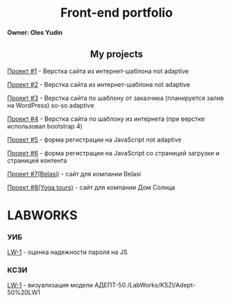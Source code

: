 # <div align="center">Front-end portfolio</div>
#### Owner: Oles Yudin
## <div align="center">My projects</div>

[Проект #1](https://olesyudin.github.io/Project_1/ "My Company") - Верстка сайта из интернет-шаблона not adaptive

[Проект #2](https://olesyudin.github.io/Project_2/ "Service Page") - Верстка сайта из интернет-шаблона not adaptive

[Проект #3](https://olesyudin.github.io/Project_3/ "Sai for Germany compamy") - Верстка сайта по шаблону от заказчика (планируется залив на WordPress) so-so adaptivе

[Проект #4](https://olesyudin.github.io/Project_4/ "Axit") - Верстка сайта по шаблону из интернета (при верстке использовал bootstrap 4)

[Проект #5](https://olesyudin.github.io/Project_5/ "Form Registration on JS") - форма регистрации на JavaScript not adaptive

[Проект #6](https://olesyudin.github.io/Project_6/ "Form Registration on JS v2") - форма регистрации на JavaScript со страницей загрузки и страницей контента

[Проект #7(Belasi)](https://olesyudin.github.io/Project_6_belasi/ "Belasi") - сайт для компании Belasi

[Проект #8(Yoga tours)](https://olesyudin.github.io/Project_yoga/ "Yoga") - сайт для компании Дом Солнца

# LABWORKS

### УИБ

[LW-1](https://olesyudin.github.io/LabWorks/YIB/LW1%20(Password%20validator) "Password Validator") - оценка надежности пароля на JS

### КСЗИ

[LW-1](https://olesyudin.github.io//LabWorks/KSZI/Adept-50%20LW1 "Model view ADEPT-50") - визуализация модели АДЕПТ-50
/LabWorks/KSZI/Adept-50%20LW1
